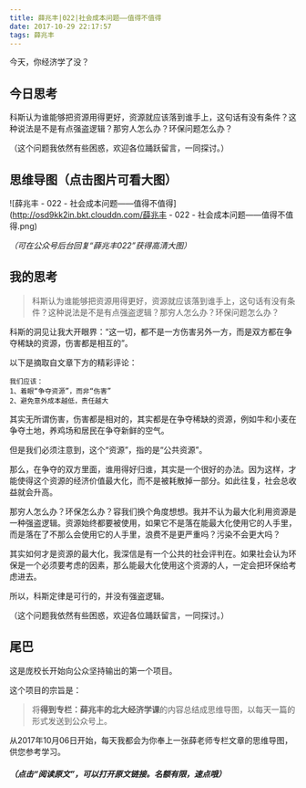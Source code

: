 ```yaml
---
title: 薛兆丰|022|社会成本问题——值得不值得
date: 2017-10-29 22:17:57
tags: 薛兆丰
---
```


今天，你经济学了没？

## 今日思考

科斯认为谁能够把资源用得更好，资源就应该落到谁手上，这句话有没有条件？这种说法是不是有点强盗逻辑？那穷人怎么办？环保问题怎么办？

（这个问题我依然有些困惑，欢迎各位踊跃留言，一同探讨。）


## 思维导图（点击图片可看大图）

![薛兆丰 - 022 - 社会成本问题——值得不值得](http://osd9kk2in.bkt.clouddn.com/薛兆丰 - 022 - 社会成本问题——值得不值得.png)




*（可在公众号后台回复“薛兆丰022”获得高清大图）*

## 我的思考

> 科斯认为谁能够把资源用得更好，资源就应该落到谁手上，这句话有没有条件？这种说法是不是有点强盗逻辑？那穷人怎么办？环保问题怎么办？

科斯的洞见让我大开眼界：“这一切，都不是一方伤害另外一方，而是双方都在争夺稀缺的资源，伤害都是相互的”。

以下是摘取自文章下方的精彩评论：

    我们应该：
    1、着眼“争夺资源”，而非“伤害”
    2、避免意外成本越低，责任越大

其实无所谓伤害，伤害都是相对的，其实都是在争夺稀缺的资源，例如牛和小麦在争夺土地，养鸡场和居民在争夺新鲜的空气。

但是我们必须注意到，这个“资源”，指的是“公共资源”。

那么，在争夺的双方里面，谁用得好归谁，其实是一个很好的办法。因为这样，才能使得这个资源的经济价值最大化，而不是被耗散掉一部分。如此往复，社会总收益就会升高。

那穷人怎么办？环保怎么办？容我们换个角度想想。我并不认为最大化利用资源是一种强盗逻辑。资源始终都要被使用，如果它不是落在能最大化使用它的人手里，而是落在了不那么会使用它的人手里，浪费不是更严重吗？污染不会更大吗？

其实如何才是资源的最大化，我深信是有一个公共的社会评判在。如果社会认为环保是一个必须要考虑的因素，那么能最大化使用这个资源的人，一定会把环保给考虑进去。

所以，科斯定律是可行的，并没有强盗逻辑。

（这个问题我依然有些困惑，欢迎各位踊跃留言，一同探讨。）

## 尾巴

这是庞校长开始向公众坚持输出的第一个项目。

这个项目的宗旨是：

> 将**得到专栏：薛兆丰的北大经济学课**的内容总结成思维导图，以每天一篇的形式发送到公众号上。

从2017年10月06日开始，每天我都会为你奉上一张薛老师专栏文章的思维导图，供您参考学习。

##### *（点击“阅读原文”，可以打开原文链接。名额有限，速点哦）*

